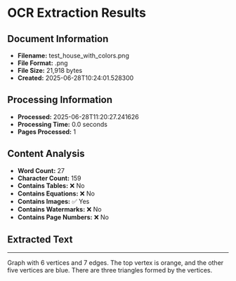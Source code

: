 # OCR Extraction Results

## Document Information

- **Filename:** test_house_with_colors.png
- **File Format:** .png
- **File Size:** 21,918 bytes
- **Created:** 2025-06-28T10:24:01.528300

## Processing Information

- **Processed:** 2025-06-28T11:20:27.241626
- **Processing Time:** 0.0 seconds
- **Pages Processed:** 1

## Content Analysis

- **Word Count:** 27
- **Character Count:** 159
- **Contains Tables:** ❌ No
- **Contains Equations:** ❌ No
- **Contains Images:** ✅ Yes
- **Contains Watermarks:** ❌ No
- **Contains Page Numbers:** ❌ No

## Extracted Text

---

<img>Graph with 6 vertices and 7 edges. The top vertex is orange, and the other five vertices are blue. There are three triangles formed by the vertices.</img>